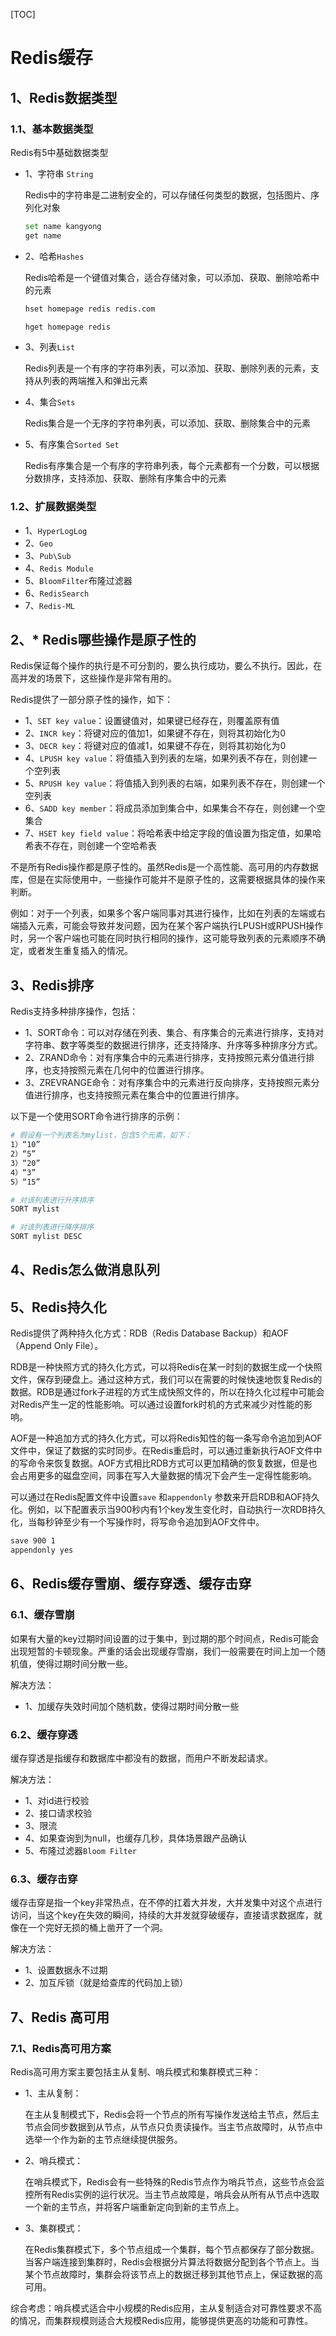 [TOC]

# Redis缓存

## 1、Redis数据类型

### 1.1、基本数据类型

Redis有5中基础数据类型

* 1、字符串 `String`

  Redis中的字符串是二进制安全的，可以存储任何类型的数据，包括图片、序列化对象

  ```bash
  set name kangyong
  get name
  ```

* 2、哈希`Hashes`

  Redis哈希是一个键值对集合，适合存储对象，可以添加、获取、删除哈希中的元素

   ```bash
  hset homepage redis redis.com

  hget homepage redis
   ```

* 3、列表`List`

  Redis列表是一个有序的字符串列表，可以添加、获取、删除列表的元素，支持从列表的两端推入和弹出元素

* 4、集合`Sets`

  Redis集合是一个无序的字符串列表，可以添加、获取、删除集合中的元素

* 5、有序集合`Sorted Set`

  Redis有序集合是一个有序的字符串列表，每个元素都有一个分数，可以根据分数排序，支持添加、获取、删除有序集合中的元素

### 1.2、扩展数据类型

* 1、`HyperLogLog`
* 2、`Geo`
* 3、`Pub\Sub`
* 4、`Redis Module`
* 5、`BloomFilter`布隆过滤器
* 6、`RedisSearch`
* 7、`Redis-ML`

## 2、* Redis哪些操作是原子性的

Redis保证每个操作的执行是不可分割的，要么执行成功，要么不执行。因此，在高并发的场景下，这些操作是非常有用的。

Redis提供了一部分原子性的操作，如下：

* 1、`SET key value`：设置键值对，如果键已经存在，则覆盖原有值
* 2、`INCR key`：将键对应的值加1，如果键不存在，则将其初始化为0
* 3、`DECR key`：将键对应的值减1，如果键不存在，则将其初始化为0
* 4、`LPUSH key value`：将值插入到列表的左端，如果列表不存在，则创建一个空列表
* 5、`RPUSH key value`：将值插入到列表的右端，如果列表不存在，则创建一个空列表
* 6、`SADD key member`：将成员添加到集合中，如果集合不存在，则创建一个空集合
* 7、`HSET key field value`：将哈希表中给定字段的值设置为指定值，如果哈希表不存在，则创建一个空哈希表

不是所有Redis操作都是原子性的。虽然Redis是一个高性能、高可用的内存数据库，但是在实际使用中，一些操作可能并不是原子性的，这需要根据具体的操作来判断。

例如：对于一个列表，如果多个客户端同事对其进行操作，比如在列表的左端或右端插入元素，可能会导致并发问题，因为在某个客户端执行LPUSH或RPUSH操作时，另一个客户端也可能在同时执行相同的操作，这可能导致列表的元素顺序不确定，或者发生重复插入的情况。

## 3、Redis排序

Redis支持多种排序操作，包括：

* 1、SORT命令：可以对存储在列表、集合、有序集合的元素进行排序，支持对字符串、数字等类型的数据进行排序，还支持降序、升序等多种排序分方式。
* 2、ZRAND命令：对有序集合中的元素进行排序，支持按照元素分值进行排序，也支持按照元素在几何中的位置进行排序。
* 3、ZREVRANGE命令：对有序集合中的元素进行反向排序，支持按照元素分值进行排序，也支持按照元素在集合中的位置进行排序。

以下是一个使用SORT命令进行排序的示例：

```bash
# 假设有一个列表名为mylist，包含5个元素，如下：
1）“10”
2）“5”
3）“20”
4）“3”
5）“15”

# 对该列表进行升序排序
SORT mylist

# 对该列表进行降序排序
SORT mylist DESC
```



## 4、Redis怎么做消息队列

## 5、Redis持久化

Redis提供了两种持久化方式：RDB（Redis Database Backup）和AOF（Append Only File）。

RDB是一种快照方式的持久化方式，可以将Redis在某一时刻的数据生成一个快照文件，保存到硬盘上。通过这种方式，我们可以在需要的时候快速地恢复Redis的数据。RDB是通过fork子进程的方式生成快照文件的，所以在持久化过程中可能会对Redis产生一定的性能影响。可以通过设置fork时机的方式来减少对性能的影响。

AOF是一种追加方式的持久化方式，可以将Redis知性的每一条写命令追加到AOF文件中，保证了数据的实时同步。在Redis重启时，可以通过重新执行AOF文件中的写命令来恢复数据。AOF方式相比RDB方式可以更加精确的恢复数据，但是也会占用更多的磁盘空间，同事在写入大量数据的情况下会产生一定得性能影响。

可以通过在Redis配置文件中设置`save` 和`appendonly` 参数来开启RDB和AOF持久化。例如，以下配置表示当900秒内有1个key发生变化时，自动执行一次RDB持久化，当每秒钟至少有一个写操作时，将写命令追加到AOF文件中。

```bash
save 900 1
appendonly yes
```



## 6、Redis缓存雪崩、缓存穿透、缓存击穿

### 6.1、缓存雪崩

如果有大量的key过期时间设置的过于集中，到过期的那个时间点，Redis可能会出现短暂的卡顿现象。严重的话会出现缓存雪崩，我们一般需要在时间上加一个随机值，使得过期时间分散一些。

解决方法：

* 1、加缓存失效时间加个随机数，使得过期时间分散一些

### 6.2、缓存穿透

缓存穿透是指缓存和数据库中都没有的数据，而用户不断发起请求。

解决方法：

* 1、对id进行校验
* 2、接口请求校验
* 3、限流
* 4、如果查询到为null，也缓存几秒，具体场景跟产品确认
* 5、布隆过滤器`Bloom Filter`

### 6.3、缓存击穿

缓存击穿是指一个key非常热点，在不停的扛着大并发，大并发集中对这个点进行访问，当这个key在失效的瞬间，持续的大并发就穿破缓存，直接请求数据库，就像在一个完好无损的桶上凿开了一个洞。

解决方法：

* 1、设置数据永不过期
* 2、加互斥锁（就是给查库的代码加上锁）

## 7、Redis 高可用

### 7.1、Redis高可用方案

Redis高可用方案主要包括主从复制、哨兵模式和集群模式三种：

* 1、主从复制：

  在主从复制模式下，Redis会将一个节点的所有写操作发送给主节点，然后主节点会同步数据到从节点，从节点只负责读操作。当主节点故障时，从节点中选举一个作为新的主节点继续提供服务。

* 2、哨兵模式：

  在哨兵模式下，Redis会有一些特殊的Redis节点作为哨兵节点，这些节点会监控所有Redis实例的运行状况。当主节点故障是，哨兵会从所有从节点中选取一个新的主节点，并将客户端重新定向到新的主节点上。

* 3、集群模式：

  在Redis集群模式下，多个节点组成一个集群，每个节点都保存了部分数据。当客户端连接到集群时，Redis会根据分片算法将数据分配到各个节点上。当某个节点故障时，集群会将该节点上的数据迁移到其他节点上，保证数据的高可用。

综合考虑：哨兵模式适合中小规模的Redis应用，主从复制适合对可靠性要求不高的情况，而集群规模则适合大规模Redis应用，能够提供更高的功能和可靠性。